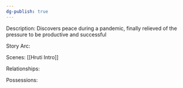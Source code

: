 ```yaml
---
dg-publish: true
---
```

Description:
Discovers peace during a pandemic, finally relieved of the pressure to be productive and successful

Story Arc:

Scenes:
[[Hruti Intro]]

Relationships:

Possessions: